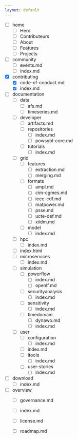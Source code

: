 ```yaml
---
layout: default
---
```


- [ ] home
    - [ ] Hero
    - [ ] Contributeurs
    - [ ] About
    - [ ] Features
    - [ ] Projects
- [ ] community
    - [ ] events.md
    - [ ] index.md
- [X] contributing
    - [X] code-of-conduct.md
    - [X] index.md
- [ ] documentation
    - [ ] data
        - [ ] afs.md
        - [ ] timeseries.md
    - [ ] developer
        - [ ] artifacts.md
        - [ ] repositories
            - [ ] index.md
            - [ ] powsybl-core.md
        - [ ] tutorials
            - [ ] index.md
    - [ ] grid
        - [ ] features
            - [ ] extraction.md
            - [ ] merging.md
        - [ ] formats
            - [ ] ampl.md
            - [ ] cim-cgmes.md
            - [ ] ieee-cdf.md
            - [ ] matpower.md
            - [ ] psse.md
            - [ ] ucte-def.md
            - [ ] xiidm.md
        - [ ] model
            - [ ] index.md
    - [ ] hpc
        - [ ] index.md
    - [ ] index.html
    - [ ] microservices
        - [ ] index.md
    - [ ] simulation
        - [ ] powerflow
            - [ ] index.md
            - [ ] openlf.md
        - [ ] securityanalysis
            - [ ] index.md
        - [ ] sensitivity
            - [ ] index.md
        - [ ] timedomain
            - [ ] dynawo.md
            - [ ] index.md
    - [ ] user
        - [ ] configuration
            - [ ] index.md
        - [ ] index.md
        - [ ] itools
            - [ ] index.md
        - [ ] user-stories
            - [ ] index.md
- [ ] download
    - [ ] index.md
- [ ] overview
    - [ ] governance.md
    - [ ] index.md
    - [ ] license.md
    - [ ] roadmap.md

